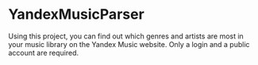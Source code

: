 # YandexMusicParser

Using this project, you can find out which genres and artists are most in your music library on the Yandex Music website. Only a login and a public account are required.
